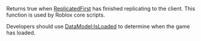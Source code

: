 Returns true when [ReplicatedFirst](https://developer.roblox.com/en-us/api-reference/class/ReplicatedFirst) has finished replicating to the client. This function is used by Roblox core scripts.

Developers should use [DataModel:IsLoaded](https://developer.roblox.com/en-us/api-reference/function/DataModel/IsLoaded) to determine when the game has loaded.